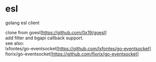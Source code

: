 # esl
golang esl client

clone from goesl[https://github.com/0x19/goesl]  
add filter and bgapi callback support.  
see also:  
lxfontes/go-eventsocket[https://github.com/lxfontes/go-eventsocket]  
fiorix/go-eventsocket[https://github.com/fiorix/go-eventsocket]
